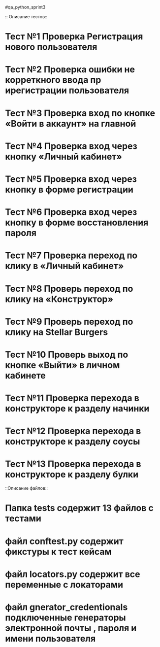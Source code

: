 #qa_python_sprint3

:: Описание тестов::
# Тест №1  Проверка Регистрация нового пользователя 
# Тест №2  Проверка ошибки не корреткного ввода пр ирегистрации пользователя 
# Тест №3  Проверка вход по кнопке «Войти в аккаунт» на главной
# Тест №4  Проверка вход через кнопку «Личный кабинет»
# Тест №5  Проверка вход через кнопку в форме регистрации
# Тест №6  Проверка вход через кнопку в форме восстановления пароля
# Тест №7  Проверка переход по клику в «Личный кабинет»
# Тест №8  Проверь переход по клику на «Конструктор»
# Тест №9  Проверь переход по клику на Stellar Burgers
# Тест №10 Проверь выход по кнопке «Выйти» в личном кабинете
# Тест №11 Проверка перехода в конструкторе к разделу начинки
# Тест №12 Проверка перехода в конструкторе к разделу соусы
# Тест №13 Проверка перехода в конструкторе к разделу булки

::Описание файлов::
# Папка tests содержит 13 файлов с тестами
# файл conftest.py содержит фикстуры к тест кейсам
# файл locators.py содержит все переменные с локаторами
# файл gnerator_credentionals подключенные генераторы электронной почты , пароля и имени пользователя 